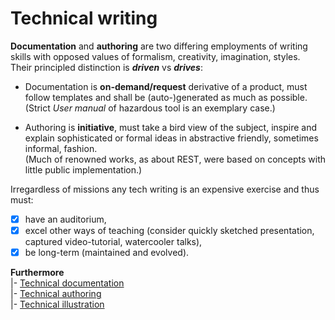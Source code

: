 # Technical writing

__Documentation__ and __authoring__ are two differing employments of writing skills with opposed values of formalism, creativity, imagination, styles.\
Their principled distinction is __*driven*__ vs __*drives*__:

* Documentation is **on-demand/request** derivative of a product, must follow templates and shall be (auto-)generated as much as possible.\
(Strict _User manual_ of hazardous tool is an exemplary case.)

* Authoring is **initiative**, must take a bird view of the subject, inspire and explain sophisticated or formal ideas in abstractive friendly, sometimes informal, fashion.\
(Much of renowned works, as about REST, were based on concepts with little public implementation.)

Irregardless of missions any tech writing is an expensive exercise and thus must:

+ [x] have an auditorium,
+ [x] excel other ways of teaching (consider quickly sketched presentation, captured video-tutorial, watercooler talks),
+ [x] be long-term (maintained and evolved).

__Furthermore__\
|- [Technical documentation](readme+/tech-docu.md)\
|- [Technical authoring](readme+/tech-authoring.md)\
|- [Technical illustration](readme+/tech-drawing.md)
